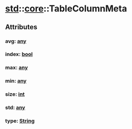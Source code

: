 # [std](/libs/std/)::[core](/libs/std/core/)::TableColumnMeta

## Attributes

### avg:&nbsp;[any](/libs/std/core/type.any.md)

### index:&nbsp;[bool](/libs/std/core/type.bool.md)

### max:&nbsp;[any](/libs/std/core/type.any.md)

### min:&nbsp;[any](/libs/std/core/type.any.md)

### size:&nbsp;[int](/libs/std/core/type.int.md)

### std:&nbsp;[any](/libs/std/core/type.any.md)

### type:&nbsp;[String](/libs/std/core/type.String.md)
